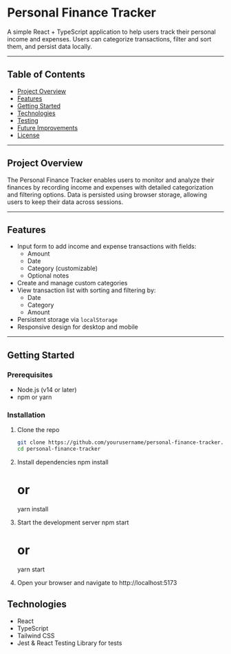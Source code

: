 # Personal Finance Tracker

A simple React + TypeScript application to help users track their personal income and expenses. Users can categorize transactions, filter and sort them, and persist data locally. 

---

## Table of Contents

- [Project Overview](#project-overview)  
- [Features](#features)  
- [Getting Started](#getting-started)  
- [Technologies](#technologies)  
- [Testing](#testing)  
- [Future Improvements](#future-improvements)  
- [License](#license)  

---

## Project Overview

The Personal Finance Tracker enables users to monitor and analyze their finances by recording income and expenses with detailed categorization and filtering options. Data is persisted using browser storage, allowing users to keep their data across sessions.

---

## Features

- Input form to add income and expense transactions with fields:  
  - Amount  
  - Date  
  - Category (customizable)  
  - Optional notes  
- Create and manage custom categories  
- View transaction list with sorting and filtering by:  
  - Date  
  - Category  
  - Amount  
- Persistent storage via `localStorage`  
- Responsive design for desktop and mobile  

---

## Getting Started

### Prerequisites

- Node.js (v14 or later)  
- npm or yarn  

### Installation

1. Clone the repo  
   ```bash
   git clone https://github.com/yourusername/personal-finance-tracker.git
   cd personal-finance-tracker

2. Install dependencies
    npm install
    # or
    yarn install
   
3. Start the development server
    npm start
    # or
    yarn start

4. Open your browser and navigate to http://localhost:5173

## Technologies
   - React
   - TypeScript
   - Tailwind CSS
   - Jest & React Testing Library for tests

